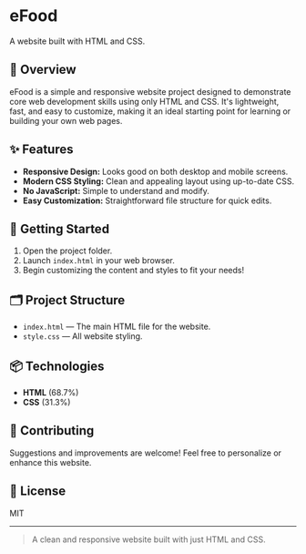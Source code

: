 # eFood

A website built with HTML and CSS.

## 📝 Overview

eFood is a simple and responsive website project designed to demonstrate core web development skills using only HTML and CSS. It's lightweight, fast, and easy to customize, making it an ideal starting point for learning or building your own web pages.

## ✨ Features

- **Responsive Design:** Looks good on both desktop and mobile screens.
- **Modern CSS Styling:** Clean and appealing layout using up-to-date CSS.
- **No JavaScript:** Simple to understand and modify.
- **Easy Customization:** Straightforward file structure for quick edits.

## 🚀 Getting Started

1. Open the project folder.
2. Launch `index.html` in your web browser.
3. Begin customizing the content and styles to fit your needs!

## 🗂️ Project Structure

- `index.html` — The main HTML file for the website.
- `style.css` — All website styling.

## 📦 Technologies

- **HTML** (68.7%)
- **CSS** (31.3%)

## 🙌 Contributing

Suggestions and improvements are welcome! Feel free to personalize or enhance this website.

## 📄 License

MIT

---

> A clean and responsive website built with just HTML and CSS.
